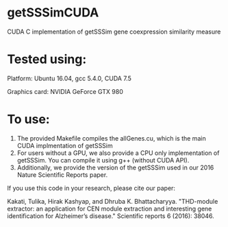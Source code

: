 # getSSSimCUDA
CUDA C implementation of getSSSim gene coexpression similarity measure

# Tested using:
Platform: Ubuntu 16.04, gcc 5.4.0, CUDA 7.5

Graphics card: NVIDIA GeForce GTX 980

# To use:
1. The provided Makefile compiles the allGenes.cu, which is the main CUDA implmentation of getSSSim
2. For users without a GPU, we also provide a CPU only implementation of getSSSim. You can compile it using g++ (without CUDA API).
3. Additionally, we provide the version of the getSSSim used in our 2016 Nature Scientific Reports paper.

If you use this code in your research, please cite our paper:

Kakati, Tulika, Hirak Kashyap, and Dhruba K. Bhattacharyya. "THD-module extractor: an application for CEN module extraction and interesting gene identification for Alzheimer’s disease." Scientific reports 6 (2016): 38046.
